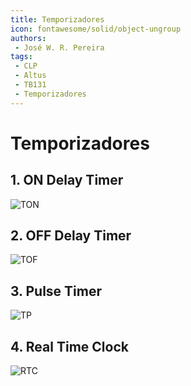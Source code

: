 ```yaml
---
title: Temporizadores
icon: fontawesome/solid/object-ungroup
authors:
 - José W. R. Pereira
tags:
 - CLP
 - Altus
 - TB131
 - Temporizadores
---
```


# Temporizadores

## 1. ON Delay Timer 

![TON](./gif/h1-4_1-TON.gif)

## 2. OFF Delay Timer

![TOF](./gif/h1-4_2-TOF.gif)

## 3. Pulse Timer 

![TP](./gif/h1-4_3-TP.gif)

## 4. Real Time Clock

![RTC](./gif/h1-4_4-RTC.gif)
